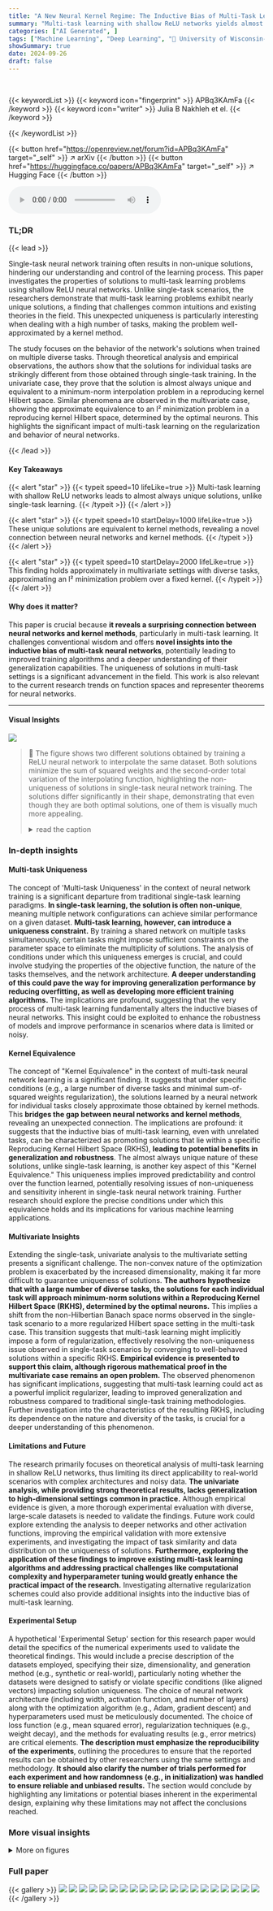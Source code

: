 ```yaml
---
title: "A New Neural Kernel Regime: The Inductive Bias of Multi-Task Learning"
summary: "Multi-task learning with shallow ReLU networks yields almost always unique solutions equivalent to kernel methods, unlike single-task settings."
categories: ["AI Generated", ]
tags: ["Machine Learning", "Deep Learning", "🏢 University of Wisconsin-Madison",]
showSummary: true
date: 2024-09-26
draft: false
---
```


<br>

{{< keywordList >}}
{{< keyword icon="fingerprint" >}} APBq3KAmFa {{< /keyword >}}
{{< keyword icon="writer" >}} Julia B Nakhleh et el. {{< /keyword >}}
 
{{< /keywordList >}}

{{< button href="https://openreview.net/forum?id=APBq3KAmFa" target="_self" >}}
↗ arXiv
{{< /button >}}
{{< button href="https://huggingface.co/papers/APBq3KAmFa" target="_self" >}}
↗ Hugging Face
{{< /button >}}



<audio controls>
    <source src="https://ai-paper-reviewer.com/APBq3KAmFa/podcast.wav" type="audio/wav">
    Your browser does not support the audio element.
</audio>


### TL;DR


{{< lead >}}

Single-task neural network training often results in non-unique solutions, hindering our understanding and control of the learning process. This paper investigates the properties of solutions to multi-task learning problems using shallow ReLU neural networks. Unlike single-task scenarios, the researchers demonstrate that multi-task learning problems exhibit nearly unique solutions, a finding that challenges common intuitions and existing theories in the field. This unexpected uniqueness is particularly interesting when dealing with a high number of tasks, making the problem well-approximated by a kernel method. 

The study focuses on the behavior of the network's solutions when trained on multiple diverse tasks. Through theoretical analysis and empirical observations, the authors show that the solutions for individual tasks are strikingly different from those obtained through single-task training.  In the univariate case, they prove that the solution is almost always unique and equivalent to a minimum-norm interpolation problem in a reproducing kernel Hilbert space. Similar phenomena are observed in the multivariate case, showing the approximate equivalence to an l² minimization problem in a reproducing kernel Hilbert space, determined by the optimal neurons. This highlights the significant impact of multi-task learning on the regularization and behavior of neural networks.

{{< /lead >}}


#### Key Takeaways

{{< alert "star" >}}
{{< typeit speed=10 lifeLike=true >}} Multi-task learning with shallow ReLU networks leads to almost always unique solutions, unlike single-task learning. {{< /typeit >}}
{{< /alert >}}

{{< alert "star" >}}
{{< typeit speed=10 startDelay=1000 lifeLike=true >}} These unique solutions are equivalent to kernel methods, revealing a novel connection between neural networks and kernel methods. {{< /typeit >}}
{{< /alert >}}

{{< alert "star" >}}
{{< typeit speed=10 startDelay=2000 lifeLike=true >}} This finding holds approximately in multivariate settings with diverse tasks, approximating an l² minimization problem over a fixed kernel. {{< /typeit >}}
{{< /alert >}}

#### Why does it matter?
This paper is crucial because **it reveals a surprising connection between neural networks and kernel methods**, particularly in multi-task learning.  It challenges conventional wisdom and offers **novel insights into the inductive bias of multi-task neural networks**, potentially leading to improved training algorithms and a deeper understanding of their generalization capabilities.  The uniqueness of solutions in multi-task settings is a significant advancement in the field. This work is also relevant to the current research trends on function spaces and representer theorems for neural networks.

------
#### Visual Insights



![](https://ai-paper-reviewer.com/APBq3KAmFa/figures_2_1.jpg)

> 🔼 The figure shows two different solutions obtained by training a ReLU neural network to interpolate the same dataset. Both solutions minimize the sum of squared weights and the second-order total variation of the interpolating function, highlighting the non-uniqueness of solutions in single-task neural network training.  The solutions differ significantly in their shape, demonstrating that even though they are both optimal solutions, one of them is visually much more appealing.
> <details>
> <summary>read the caption</summary>
> Figure 1: Two solutions to ReLU neural network interpolation (blue) of training data (red). The functions on the left and right both interpolate the data and both are global minimizers of (2) and (3), and minimize the second-order total variation of the interpolation function Parhi and Nowak (2021). In fact, all convex combinations of the two solutions above are also global solutions to both training problems.
> </details>







### In-depth insights


#### Multi-task Uniqueness
The concept of 'Multi-task Uniqueness' in the context of neural network training is a significant departure from traditional single-task learning paradigms.  **In single-task learning, the solution is often non-unique**, meaning multiple network configurations can achieve similar performance on a given dataset.  **Multi-task learning, however, can introduce a uniqueness constraint.** By training a shared network on multiple tasks simultaneously, certain tasks might impose sufficient constraints on the parameter space to eliminate the multiplicity of solutions. The analysis of conditions under which this uniqueness emerges is crucial, and could involve studying the properties of the objective function, the nature of the tasks themselves, and the network architecture. **A deeper understanding of this could pave the way for improving generalization performance by reducing overfitting, as well as developing more efficient training algorithms.** The implications are profound, suggesting that the very process of multi-task learning fundamentally alters the inductive biases of neural networks.  This insight could be exploited to enhance the robustness of models and improve performance in scenarios where data is limited or noisy.

#### Kernel Equivalence
The concept of "Kernel Equivalence" in the context of multi-task neural network learning is a significant finding. It suggests that under specific conditions (e.g., a large number of diverse tasks and minimal sum-of-squared weights regularization), the solutions learned by a neural network for individual tasks closely approximate those obtained by kernel methods.  This **bridges the gap between neural networks and kernel methods**, revealing an unexpected connection.  The implications are profound: it suggests that the inductive bias of multi-task learning, even with unrelated tasks, can be characterized as promoting solutions that lie within a specific Reproducing Kernel Hilbert Space (RKHS), **leading to potential benefits in generalization and robustness**. The almost always unique nature of these solutions, unlike single-task learning, is another key aspect of this "Kernel Equivalence."  This uniqueness implies improved predictability and control over the function learned, potentially resolving issues of non-uniqueness and sensitivity inherent in single-task neural network training.  Further research should explore the precise conditions under which this equivalence holds and its implications for various machine learning applications.

#### Multivariate Insights
Extending the single-task, univariate analysis to the multivariate setting presents a significant challenge.  The non-convex nature of the optimization problem is exacerbated by the increased dimensionality, making it far more difficult to guarantee uniqueness of solutions.  **The authors hypothesize that with a large number of diverse tasks, the solutions for each individual task will approach minimum-norm solutions within a Reproducing Kernel Hilbert Space (RKHS), determined by the optimal neurons.** This implies a shift from the non-Hilbertian Banach space norms observed in the single-task scenario to a more regularized Hilbert space setting in the multi-task case. This transition suggests that multi-task learning might implicitly impose a form of regularization, effectively resolving the non-uniqueness issue observed in single-task scenarios by converging to well-behaved solutions within a specific RKHS.  **Empirical evidence is presented to support this claim, although rigorous mathematical proof in the multivariate case remains an open problem.**  The observed phenomenon has significant implications, suggesting that multi-task learning could act as a powerful implicit regularizer, leading to improved generalization and robustness compared to traditional single-task training methodologies.  Further investigation into the characteristics of the resulting RKHS, including its dependence on the nature and diversity of the tasks, is crucial for a deeper understanding of this phenomenon.

#### Limitations and Future
The research primarily focuses on theoretical analysis of multi-task learning in shallow ReLU networks, thus limiting its direct applicability to real-world scenarios with complex architectures and noisy data.  **The univariate analysis, while providing strong theoretical results, lacks generalization to high-dimensional settings common in practice.** Although empirical evidence is given, a more thorough experimental evaluation with diverse, large-scale datasets is needed to validate the findings.  Future work could explore extending the analysis to deeper networks and other activation functions, improving the empirical validation with more extensive experiments, and investigating the impact of task similarity and data distribution on the uniqueness of solutions.  **Furthermore, exploring the application of these findings to improve existing multi-task learning algorithms and addressing practical challenges like computational complexity and hyperparameter tuning would greatly enhance the practical impact of the research.**  Investigating alternative regularization schemes could also provide additional insights into the inductive bias of multi-task learning.

#### Experimental Setup
A hypothetical 'Experimental Setup' section for this research paper would detail the specifics of the numerical experiments used to validate the theoretical findings.  This would include a precise description of the datasets employed, specifying their size, dimensionality, and generation method (e.g., synthetic or real-world), particularly noting whether the datasets were designed to satisfy or violate specific conditions (like aligned vectors) impacting solution uniqueness. The choice of neural network architecture (including width, activation function, and number of layers) along with the optimization algorithm (e.g., Adam, gradient descent) and hyperparameters used must be meticulously documented. The choice of loss function (e.g., mean squared error), regularization techniques (e.g., weight decay), and the methods for evaluating results (e.g., error metrics) are critical elements.  **The description must emphasize the reproducibility of the experiments**, outlining the procedures to ensure that the reported results can be obtained by other researchers using the same settings and methodology. **It should also clarify the number of trials performed for each experiment and how randomness (e.g., in initialization) was handled to ensure reliable and unbiased results.**  The section would conclude by highlighting any limitations or potential biases inherent in the experimental design, explaining why these limitations may not affect the conclusions reached.


### More visual insights

<details>
<summary>More on figures
</summary>


![](https://ai-paper-reviewer.com/APBq3KAmFa/figures_4_1.jpg)

> 🔼 This figure shows an example of the connect-the-dots interpolant for three different datasets. Each dataset has its own set of data points which are connected by a straight line. This creates a piecewise linear function for each dataset. The figure illustrates that the connect-the-dots interpolant is a simple, yet effective, way to approximate a function that fits the given data. This method is important in the context of the paper as it relates to finding unique solutions for multi-task neural network training problems.
> <details>
> <summary>read the caption</summary>
> Figure 2: The connect-the-dots interpolant fD = (fD1, fD2, fD3) of three datasets D1, D2, D3.
> </details>



![](https://ai-paper-reviewer.com/APBq3KAmFa/figures_5_1.jpg)

> 🔼 This figure illustrates the function output (ft) around a knot at point x.  It shows how the slopes (at, bt, ct, dt) change around the knot and how the removal of the knot affects the representation cost.  The figure clarifies that the absence of a knot at points x1 or x2 results in specific equalities among the slopes.
> <details>
> <summary>read the caption</summary>
> Figure 3: The function output ft around the knot at x, where τ = x−x1/x2−x1. Each line segment in the figure is labeled with its slope. For any particular output t, it may be the case that ft does not have a knot at x (in which case dt = 0); does not have a knot at x1 (in which case at = bt + τδt); and/or does not have a knot at x2 (in which case bt − (1−τ)δt = ct).
> </details>



![](https://ai-paper-reviewer.com/APBq3KAmFa/figures_9_1.jpg)

> 🔼 This figure compares single-task and multi-task ReLU neural network interpolation in 2D. Single-task solutions show multiple global minimizers, while multi-task solutions are nearly identical and close to the RKHS approximation.
> <details>
> <summary>read the caption</summary>
> Figure 4: ReLU network interpolation in two-dimensions. The solutions shown were obtained with regularization parameter λ ≈ 0. Top Row – Solutions to single-task training: Figures 4a, 4b and 4c show solutions to ReLU neural network interpolation (blue surface) of training data (red). The eight data points are located at the vertices of two squares, both centered at the origin. The outer square has side-length two and values of 0 at the vertices. The inner square has side-length one and values of 1 at the vertices. All three functions interpolate the data and are global minimizers of (2) and (3) when solving for just this task (i.e., T = 1). Due to the simplicity of this dataset the optimality of the solutions in the first row were confirmed by solving the equivalent convex optimization to (2) developed in Ergen and Pilanci (2021). Bottom Row – Solutions to multi-task training: Figure 4d shows the solution to the first output of a multi-task neural network with T = 101 tasks. The first output is the original task depicted in the first row while the labels for other 100 tasks are randomly generated i.i.d from a Bernoulli distribution with equal probability for one and zero. Here we show one representative example; more examples are depicted in Appendix 7 showing that this phenomenon holds across many runs. Figure 4e shows the solution to fitting the training data by solving (23) over a fixed set of features learned by the multi-task neural network with T = 100 random tasks. We observe that unlike the highly variable solutions of single-task optimization problem, the solutions obtained by solving multi-task optimizations are nearly identical, as one would have for kernel methods. Moreover, the solution obtained by solving (23) is also similar to the solution of the full multi-task training problem with all T = 101 tasks.
> </details>



![](https://ai-paper-reviewer.com/APBq3KAmFa/figures_9_2.jpg)

> 🔼 This figure compares solutions obtained from single-task and multi-task training of ReLU neural networks. Single-task training yields multiple solutions, while multi-task training with many diverse tasks yields a unique solution that closely resembles the solution to a kernel method.
> <details>
> <summary>read the caption</summary>
> Figure 4: ReLU network interpolation in two-dimensions. The solutions shown were obtained with regularization parameter λ ≈ 0. Top Row – Solutions to single-task training: Figures 4a, 4b and 4c show solutions to ReLU neural network interpolation (blue surface) of training data (red). The eight data points are located at the vertices of two squares, both centered at the origin. The outer square has side-length two and values of 0 at the vertices. The inner square has side-length one and values of 1 at the vertices. All three functions interpolate the data and are global minimizers of (2) and (3) when solving for just this task (i.e., T = 1). Due to the simplicity of this dataset the optimality of the solutions in the first row were confirmed by solving the equivalent convex optimization to (2) developed in Ergen and Pilanci (2021). Bottom Row – Solutions to multi-task training: Figure 4d shows the solution to the first output of a multi-task neural network with T = 101 tasks. The first output is the original task depicted in the first row while the labels for other 100 tasks are randomly generated i.i.d from a Bernoulli distribution with equal probability for one and zero. Here we show one representative example; more examples are depicted in Appendix 7 showing that this phenomenon holds across many runs. Figure 4e shows the solution to fitting the training data by solving (23) over a fixed set of features learned by the multi-task neural network with T = 100 random tasks. We observe that unlike the highly variable solutions of single-task optimization problem, the solutions obtained by solving multi-task optimizations are nearly identical, as one would have for kernel methods. Moreover, the solution obtained by solving (23) is also similar to the solution of the full multi-task training problem with all T = 101 tasks.
> </details>



![](https://ai-paper-reviewer.com/APBq3KAmFa/figures_9_3.jpg)

> 🔼 This figure compares single-task and multi-task ReLU neural network interpolation results on a simple 2D dataset.  Single-task solutions show non-uniqueness, while multi-task learning with many tasks produces a nearly unique, smooth solution similar to a kernel method.
> <details>
> <summary>read the caption</summary>
> Figure 4: ReLU network interpolation in two-dimensions. The solutions shown were obtained with regularization parameter λ ≈ 0. Top Row – Solutions to single-task training: Figures 4a, 4b and 4c show solutions to ReLU neural network interpolation (blue surface) of training data (red). The eight data points are located at the vertices of two squares, both centered at the origin. The outer square has side-length two and values of 0 at the vertices. The inner square has side-length one and values of 1 at the vertices. All three functions interpolate the data and are global minimizers of (2) and (3) when solving for just this task (i.e., T = 1). Due to the simplicity of this dataset the optimality of the solutions in the first row were confirmed by solving the equivalent convex optimization to (2) developed in Ergen and Pilanci (2021). Bottom Row – Solutions to multi-task training: Figure 4d shows the solution to the first output of a multi-task neural network with T = 101 tasks. The first output is the original task depicted in the first row while the labels for other 100 tasks are randomly generated i.i.d from a Bernoulli distribution with equal probability for one and zero. Here we show one representative example; more examples are depicted in Appendix 7 showing that this phenomenon holds across many runs. Figure 4e shows the solution to fitting the training data by solving (23) over a fixed set of features learned by the multi-task neural network with T = 100 random tasks. We observe that unlike the highly variable solutions of single-task optimization problem, the solutions obtained by solving multi-task optimizations are nearly identical, as one would have for kernel methods. Moreover, the solution obtained by solving (23) is also similar to the solution of the full multi-task training problem with all T = 101 tasks.
> </details>



![](https://ai-paper-reviewer.com/APBq3KAmFa/figures_9_4.jpg)

> 🔼 This figure compares single-task and multi-task solutions for a 2D interpolation problem. Single-task solutions show non-uniqueness, while multi-task solutions are almost always unique and approximate the solution to a kernel method.
> <details>
> <summary>read the caption</summary>
> Figure 4: ReLU network interpolation in two-dimensions. The solutions shown were obtained with regularization parameter λ ≈ 0. Top Row – Solutions to single-task training: Figures 4a, 4b and 4c show solutions to ReLU neural network interpolation (blue surface) of training data (red). The eight data points are located at the vertices of two squares, both centered at the origin. The outer square has side-length two and values of 0 at the vertices. The inner square has side-length one and values of 1 at the vertices. All three functions interpolate the data and are global minimizers of (2) and (3) when solving for just this task (i.e., T = 1). Due to the simplicity of this dataset the optimality of the solutions in the first row were confirmed by solving the equivalent convex optimization to (2) developed in Ergen and Pilanci (2021). Bottom Row – Solutions to multi-task training: Figure 4d shows the solution to the first output of a multi-task neural network with T = 101 tasks. The first output is the original task depicted in the first row while the labels for other 100 tasks are randomly generated i.i.d from a Bernoulli distribution with equal probability for one and zero. Here we show one representative example; more examples are depicted in Appendix 7 showing that this phenomenon holds across many runs. Figure 4e shows the solution to fitting the training data by solving (23) over a fixed set of features learned by the multi-task neural network with T = 100 random tasks. We observe that unlike the highly variable solutions of single-task optimization problem, the solutions obtained by solving the multi-task optimizations are nearly identical, as one would have for kernel methods. Moreover, the solution obtained by solving (23) is also similar to the solution of the full multi-task training problem with all T = 101 tasks.
> </details>



![](https://ai-paper-reviewer.com/APBq3KAmFa/figures_9_5.jpg)

> 🔼 This figure compares single-task and multi-task ReLU neural network solutions for a simple 2D interpolation problem. Single-task solutions exhibit high variability, while multi-task solutions (with many diverse tasks) converge to a nearly identical, smooth solution resembling a kernel method.
> <details>
> <summary>read the caption</summary>
> Figure 4: ReLU network interpolation in two-dimensions. The solutions shown were obtained with regularization parameter λ ≈ 0. Top Row – Solutions to single-task training: Figures 4a, 4b and 4c show solutions to ReLU neural network interpolation (blue surface) of training data (red). The eight data points are located at the vertices of two squares, both centered at the origin. The outer square has side-length two and values of 0 at the vertices. The inner square has side-length one and values of 1 at the vertices. All three functions interpolate the data and are global minimizers of (2) and (3) when solving for just this task (i.e., T = 1). Due to the simplicity of this dataset the optimality of the solutions in the first row were confirmed by solving the equivalent convex optimization to (2) developed in Ergen and Pilanci (2021). Bottom Row – Solutions to multi-task training: Figure 4d shows the solution to the first output of a multi-task neural network with T = 101 tasks. The first output is the original task depicted in the first row while the labels for other 100 tasks are randomly generated i.i.d from a Bernoulli distribution with equal probability for one and zero. Here we show one representative example; more examples are depicted in Appendix 7 showing that this phenomenon holds across many runs. Figure 4e shows the solution to fitting the training data by solving (23) over a fixed set of features learned by the multi-task neural network with T = 100 random tasks. We observe that unlike the highly variable solutions of single-task optimization problem, the solutions obtained by solving multi-task optimizations are nearly identical, as one would have for kernel methods. Moreover, the solution obtained by solving (23) is also similar to the solution of the full multi-task training problem with all T = 101 tasks.
> </details>



![](https://ai-paper-reviewer.com/APBq3KAmFa/figures_13_1.jpg)

> 🔼 This figure shows a piecewise linear function with a knot at point x. It illustrates how the slopes of the function (at, bt, ct, dt) change around the knot, and how the removal of the knot affects the representational cost of the function.
> <details>
> <summary>read the caption</summary>
> Figure 3: The function output ft around the knot at x, where τ = (x2 − x)/(x2 − x1). Each line segment in the figure is labeled with its slope. For any particular output t, it may be the case that ft does not have a knot at x (in which case dt = 0); does not have a knot at x1 (in which case at = bt + τδt); and/or does not have a knot at x2 (in which case bt − (1 − τ)δt = ct).
> </details>



![](https://ai-paper-reviewer.com/APBq3KAmFa/figures_13_2.jpg)

> 🔼 This figure shows two plots that illustrate the concept behind Lemma 3.2. The left plot shows a function g with a knot at some point x between two data points x1 and x2. The right plot shows the connect-the-dots interpolant fD, which is a piecewise linear function connecting the data points without any extra knots. The caption highlights that the representational cost R(g) of the function with the knot is strictly greater than the representational cost R(fD) of the connect-the-dots interpolant.
> <details>
> <summary>read the caption</summary>
> Figure 5: Left: a function g which has a knot in one or more of its outputs at a point x ∈ (x1, x2). Right: the connect-the-dots interpolant fD. The representational cost of g is strictly greater than that of fD.
> </details>



![](https://ai-paper-reviewer.com/APBq3KAmFa/figures_15_1.jpg)

> 🔼 This figure demonstrates the difference between solutions obtained from single-task vs. multi-task training. The top row shows three randomly initialized neural networks, each trained to interpolate five data points (red dots) with minimum representational cost, highlighting non-uniqueness in single-task solutions.  The bottom row presents the solution obtained for the first output of a multi-task network (with the same five red points as the first task, and a second task with labels randomly sampled from a standard Gaussian distribution). This illustrates the uniqueness and connect-the-dots nature of multi-task solutions.
> <details>
> <summary>read the caption</summary>
> Figure 6: Top Row: Three randomly initialized neural networks trained to interpolate the five red points with minimum path-norm. Bottom Row: Three randomly initialized two-output neural networks trained to interpolate a multi-task dataset with minimum path-norm. The labels for the first task are the five red points shown while the labels for the second were randomly randomly sampled from a standard Gaussian distribution.
> </details>



![](https://ai-paper-reviewer.com/APBq3KAmFa/figures_16_1.jpg)

> 🔼 This figure compares single-task and multi-task solutions to ReLU neural network interpolation problems in 2D. The single-task solutions show significant variability, while the multi-task solution is unique and similar to the solution of a kernel method.
> <details>
> <summary>read the caption</summary>
> Figure 4: ReLU network interpolation in two-dimensions. The solutions shown were obtained with regularization parameter λ ≈ 0. Top Row – Solutions to single-task training: Figures 4a, 4b and 4c show solutions to ReLU neural network interpolation (blue surface) of training data (red). The eight data points are located at the vertices of two squares, both centered at the origin. The outer square has side-length two and values of 0 at the vertices. The inner square has side-length one and values of 1 at the vertices. All three functions interpolate the data and are global minimizers of (2) and (3) when solving for just this task (i.e., T = 1). Due to the simplicity of this dataset the optimality of the solutions in the first row were confirmed by solving the equivalent convex optimization to (2) developed in Ergen and Pilanci (2021). Bottom Row – Solutions to multi-task training: Figure 4d shows the solution to the first output of a multi-task neural network with T = 101 tasks. The first output is the original task depicted in the first row while the labels for other 100 tasks are randomly generated i.i.d from a Bernoulli distribution with equal probability for one and zero. Here we show one representative example; more examples are depicted in Appendix 7 showing that this phenomenon holds across many runs. Figure 4e shows the solution to fitting the training data by solving (23) over a fixed set of features learned by the multi-task neural network with T = 100 random tasks. We observe that unlike the highly variable solutions of single-task optimization problem, the solutions obtained by solving (23) are nearly identical, as one would have for kernel methods. Moreover, the solution obtained by solving (23) is also similar to the solution of the full multi-task training problem with all T = 101 tasks.
> </details>



![](https://ai-paper-reviewer.com/APBq3KAmFa/figures_17_1.jpg)

> 🔼 This figure shows the sparsity pattern of the output weight matrix for a multi-task neural network. Each column represents a neuron, and each row represents a task. A black square indicates that the neuron contributes to that task, while a white square indicates that it does not. The pattern shows that most neurons either contribute to all tasks or to none, illustrating neuron sharing behavior in multi-task learning.
> <details>
> <summary>read the caption</summary>
> Figure 8: Sparsity pattern for output weight matrix of the multi-task student network. The kth column in the matrix corresponds to the output weight of the kth neuron. We observe that each neuron either contributes to all the tasks or none.
> </details>



![](https://ai-paper-reviewer.com/APBq3KAmFa/figures_17_2.jpg)

> 🔼 This figure compares single-task and multi-task ReLU neural network interpolations in 2D.  Single-task solutions show non-uniqueness, while multi-task solutions (with many tasks) converge to a unique solution resembling a kernel method solution.
> <details>
> <summary>read the caption</summary>
> Figure 4: ReLU network interpolation in two-dimensions. The solutions shown were obtained with regularization parameter λ ≈ 0. Top Row – Solutions to single-task training: Figures 4a, 4b and 4c show solutions to ReLU neural network interpolation (blue surface) of training data (red). The eight data points are located at the vertices of two squares, both centered at the origin. The outer square has side-length two and values of 0 at the vertices. The inner square has side-length one and values of 1 at the vertices. All three functions interpolate the data and are global minimizers of (2) and (3) when solving for just this task (i.e., T = 1). Due to the simplicity of this dataset the optimality of the solutions in the first row were confirmed by solving the equivalent convex optimization to (2) developed in Ergen and Pilanci (2021). Bottom Row – Solutions to multi-task training: Figure 4d shows the solution to the first output of a multi-task neural network with T = 101 tasks. The first output is the original task depicted in the first row while the labels for other 100 tasks are randomly generated i.i.d from a Bernoulli distribution with equal probability for one and zero. Here we show one representative example; more examples are depicted in Appendix 7 showing that this phenomenon holds across many runs. Figure 4e shows the solution to fitting the training data by solving (23) over a fixed set of features learned by the multi-task neural network with T = 100 random tasks. We observe that unlike the highly variable solutions of single-task optimization problem, the solutions obtained by solving multi-task optimizations are nearly identical, as one would have for kernel methods. Moreover, the solution obtained by solving (23) is also similar to the solution of the full multi-task training problem with all T = 101 tasks.
> </details>



![](https://ai-paper-reviewer.com/APBq3KAmFa/figures_18_1.jpg)

> 🔼 This figure compares single-task and multi-task solutions for a 2D interpolation problem. Single-task solutions show non-uniqueness, while multi-task solutions are nearly identical and closely approximate the RKHS solution.
> <details>
> <summary>read the caption</summary>
> Figure 4: ReLU network interpolation in two-dimensions. The solutions shown were obtained with regularization parameter λ ≈ 0. Top Row – Solutions to single-task training: Figures 4a, 4b and 4c show solutions to ReLU neural network interpolation (blue surface) of training data (red). The eight data points are located at the vertices of two squares, both centered at the origin. The outer square has side-length two and values of 0 at the vertices. The inner square has side-length one and values of 1 at the vertices. All three functions interpolate the data and are global minimizers of (2) and (3) when solving for just this task (i.e., T = 1). Due to the simplicity of this dataset the optimality of the solutions in the first row were confirmed by solving the equivalent convex optimization to (2) developed in Ergen and Pilanci (2021). Bottom Row – Solutions to multi-task training: Figure 4d shows the solution to the first output of a multi-task neural network with T = 101 tasks. The first output is the original task depicted in the first row while the labels for other 100 tasks are randomly generated i.i.d from a Bernoulli distribution with equal probability for one and zero. Here we show one representative example; more examples are depicted in Appendix 7 showing that this phenomenon holds across many runs. Figure 4e shows the solution to fitting the training data by solving (23) over a fixed set of features learned by the multi-task neural network with T = 100 random tasks. We observe that unlike the highly variable solutions of single-task optimization problem, the solutions obtained by solving the multi-task optimizations are nearly identical, as one would have for kernel methods. Moreover, the solution obtained by solving (23) is also similar to the solution of the full multi-task training problem with all T = 101 tasks.
> </details>



</details>






### Full paper

{{< gallery >}}
<img src="https://ai-paper-reviewer.com/APBq3KAmFa/1.png" class="grid-w50 md:grid-w33 xl:grid-w25" />
<img src="https://ai-paper-reviewer.com/APBq3KAmFa/2.png" class="grid-w50 md:grid-w33 xl:grid-w25" />
<img src="https://ai-paper-reviewer.com/APBq3KAmFa/3.png" class="grid-w50 md:grid-w33 xl:grid-w25" />
<img src="https://ai-paper-reviewer.com/APBq3KAmFa/4.png" class="grid-w50 md:grid-w33 xl:grid-w25" />
<img src="https://ai-paper-reviewer.com/APBq3KAmFa/5.png" class="grid-w50 md:grid-w33 xl:grid-w25" />
<img src="https://ai-paper-reviewer.com/APBq3KAmFa/6.png" class="grid-w50 md:grid-w33 xl:grid-w25" />
<img src="https://ai-paper-reviewer.com/APBq3KAmFa/7.png" class="grid-w50 md:grid-w33 xl:grid-w25" />
<img src="https://ai-paper-reviewer.com/APBq3KAmFa/8.png" class="grid-w50 md:grid-w33 xl:grid-w25" />
<img src="https://ai-paper-reviewer.com/APBq3KAmFa/9.png" class="grid-w50 md:grid-w33 xl:grid-w25" />
<img src="https://ai-paper-reviewer.com/APBq3KAmFa/10.png" class="grid-w50 md:grid-w33 xl:grid-w25" />
<img src="https://ai-paper-reviewer.com/APBq3KAmFa/11.png" class="grid-w50 md:grid-w33 xl:grid-w25" />
<img src="https://ai-paper-reviewer.com/APBq3KAmFa/12.png" class="grid-w50 md:grid-w33 xl:grid-w25" />
<img src="https://ai-paper-reviewer.com/APBq3KAmFa/13.png" class="grid-w50 md:grid-w33 xl:grid-w25" />
<img src="https://ai-paper-reviewer.com/APBq3KAmFa/14.png" class="grid-w50 md:grid-w33 xl:grid-w25" />
<img src="https://ai-paper-reviewer.com/APBq3KAmFa/15.png" class="grid-w50 md:grid-w33 xl:grid-w25" />
<img src="https://ai-paper-reviewer.com/APBq3KAmFa/16.png" class="grid-w50 md:grid-w33 xl:grid-w25" />
<img src="https://ai-paper-reviewer.com/APBq3KAmFa/17.png" class="grid-w50 md:grid-w33 xl:grid-w25" />
<img src="https://ai-paper-reviewer.com/APBq3KAmFa/18.png" class="grid-w50 md:grid-w33 xl:grid-w25" />
<img src="https://ai-paper-reviewer.com/APBq3KAmFa/19.png" class="grid-w50 md:grid-w33 xl:grid-w25" />
<img src="https://ai-paper-reviewer.com/APBq3KAmFa/20.png" class="grid-w50 md:grid-w33 xl:grid-w25" />
{{< /gallery >}}